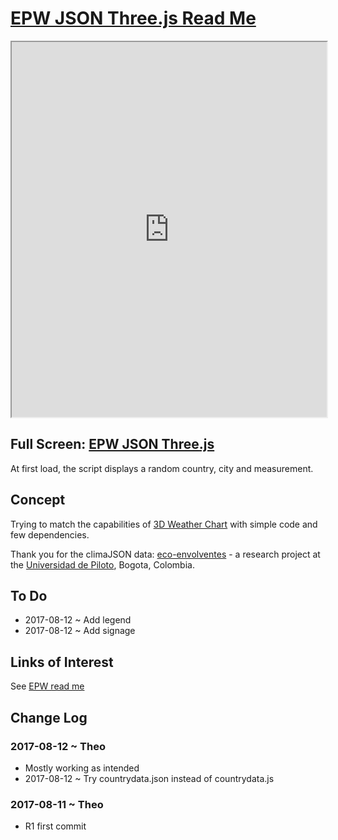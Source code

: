 <span style=display:none; >[You are now in a GitHub source code view - click this link to view Read Me file as a web page]( https://ibpsa2017.github.io/epw-json-threejs/#README.md "View file as a web page." ) </span>



# [EPW JSON Three.js Read Me]( #README.md )

<iframe src=https://ibpsa2017.github.io/epw-json-threejs/index.html width=100% height=600px ></iframe>

## Full Screen: [EPW JSON Three.js ]( https://ibpsa2017.github.io/epw-json-threejs/index.html )

 At first load, the script  displays a random country, city and measurement.

<span style="display: none" >Iframe is visible in GitHub web page view only</span>



## Concept

Trying to match the capabilities of [3D Weather Chart]( http://www.eco-envolventes.net/tools/170614a/3dChart1.html ) with simple code and few dependencies.

Thank you for the climaJSON data: [eco-envolventes]( http://www.eco-envolventes.net/ ) - a research project at the [Universidad de Piloto]( http://www.unipiloto.edu.co/ ), Bogota, Colombia.


## To Do

* 2017-08-12 ~ Add legend
* 2017-08-12 ~ Add signage


## Links of Interest

See [EPW read me]( https://ibpsa2017.github.io/index.html#readme-epw.md )


## Change Log


### 2017-08-12 ~ Theo

* Mostly working as intended
* 2017-08-12 ~ Try countrydata.json instead of countrydata.js


### 2017-08-11 ~ Theo

* R1 first commit
